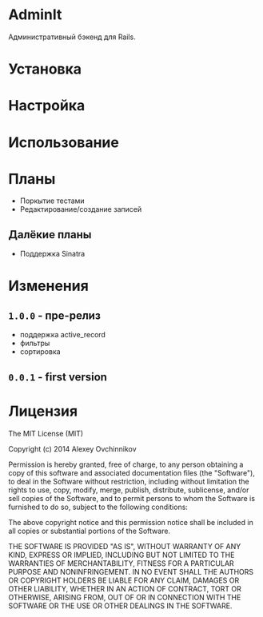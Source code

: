 # AdminIt

Административный бэкенд для Rails.

# Установка

# Настройка

# Использование

# Планы

* Поркытие тестами
* Редактирование/создание записей

## Далёкие планы

* Поддержка Sinatra

# Изменения

## `1.0.0` - пре-релиз

* поддержка active_record
* фильтры
* сортировка

## `0.0.1` - first version

# Лицензия

The MIT License (MIT)

Copyright (c) 2014 Alexey Ovchinnikov

Permission is hereby granted, free of charge, to any person obtaining a copy
of this software and associated documentation files (the "Software"), to deal
in the Software without restriction, including without limitation the rights
to use, copy, modify, merge, publish, distribute, sublicense, and/or sell
copies of the Software, and to permit persons to whom the Software is
furnished to do so, subject to the following conditions:

The above copyright notice and this permission notice shall be included in
all copies or substantial portions of the Software.

THE SOFTWARE IS PROVIDED "AS IS", WITHOUT WARRANTY OF ANY KIND, EXPRESS OR
IMPLIED, INCLUDING BUT NOT LIMITED TO THE WARRANTIES OF MERCHANTABILITY,
FITNESS FOR A PARTICULAR PURPOSE AND NONINFRINGEMENT. IN NO EVENT SHALL THE
AUTHORS OR COPYRIGHT HOLDERS BE LIABLE FOR ANY CLAIM, DAMAGES OR OTHER
LIABILITY, WHETHER IN AN ACTION OF CONTRACT, TORT OR OTHERWISE, ARISING FROM,
OUT OF OR IN CONNECTION WITH THE SOFTWARE OR THE USE OR OTHER DEALINGS IN
THE SOFTWARE.
